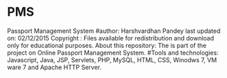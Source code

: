# PMS
Passport Management System
#author: 
Harshvardhan Pandey 
last updated on: 02/12/2015 
Copyright : Files available for redistribution and download only for educational purposes.
About this repository: The is part of the project on Online Passport Management System.
#Tools and technologies: 
Javascript, Java, JSP, Servlets, PHP, MySQL, HTML, CSS, Winodws 7, VM ware 7 and Apache HTTP Server. 
